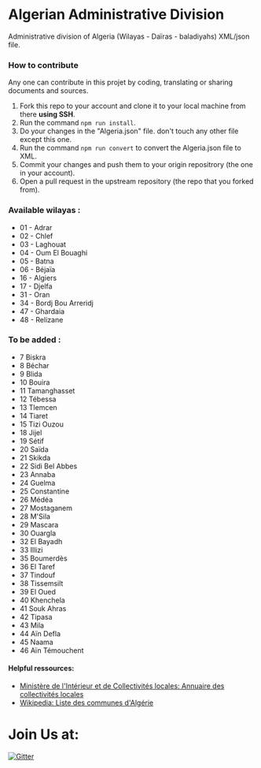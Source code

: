 Algerian Administrative Division
================================

Administrative division of Algeria (Wilayas - Daïras - baladiyahs) XML/json file.


### How to contribute
Any one can contribute in this projet by coding, translating or sharing documents and sources.
1. Fork this repo to your account and clone it to your local machine from there **using SSH**.
2. Run the command `npm run install`.
3. Do your changes in the "Algeria.json" file. don't touch any other file except this one.
4. Run the command `npm run convert` to convert the Algeria.json file to XML.
5. Commit your changes and push them to your origin repositrory (the one in your account).
6. Open a pull request in the upstream repository (the repo that you forked from).

### Available wilayas :
* 01 - Adrar
* 02 - Chlef
* 03 - Laghouat
* 04 - Oum El Bouaghi
* 05 - Batna
* 06 - Béjaïa
* 16 - Algiers
* 17 - Djelfa
* 31 - Oran
* 34 - Bordj Bou Arreridj
* 47 - Ghardaia
* 48 - Relizane

### To be added :
* 7 Biskra 
* 8 Béchar 
* 9 Blida 
* 10 Bouira 
* 11 Tamanghasset 
* 12 Tébessa 
* 13 Tlemcen 
* 14 Tiaret 
* 15 Tizi Ouzou 
* 18 Jijel 
* 19 Sétif 
* 20 Saïda 
* 21 Skikda 
* 22 Sidi Bel Abbes 
* 23 Annaba 
* 24 Guelma 
* 25 Constantine 
* 26 Médéa 
* 27 Mostaganem 
* 28 M'Sila 
* 29 Mascara 
* 30 Ouargla 
* 32 El Bayadh 
* 33 Illizi 
* 35 Boumerdès 
* 36 El Taref 
* 37 Tindouf 
* 38 Tissemsilt 
* 39 El Oued 
* 40 Khenchela 
* 41 Souk Ahras 
* 42 Tipasa 
* 43 Mila 
* 44 Aïn Defla 
* 45 Naama 
* 46 Aïn Témouchent 


#### Helpful ressources:
* [Ministère de l'Intérieur et de Collectivités locales: Annuaire des collectivités locales](http://www.interieur.gov.dz/index.php/fr/component/annuaire/?view=wilayas)
* [Wikipedia: Liste des communes d'Algérie](https://fr.wikipedia.org/wiki/Liste_des_communes_d%27Alg%C3%A9rie)

# Join Us at:
 [![Gitter](https://badges.gitter.im/JoinChat.svg)](https://gitter.im/mohsenuss91/AlgerianAdministrativeDivision?utm_source=badge&utm_medium=badge&utm_campaign=pr-badge&utm_content=badge)
